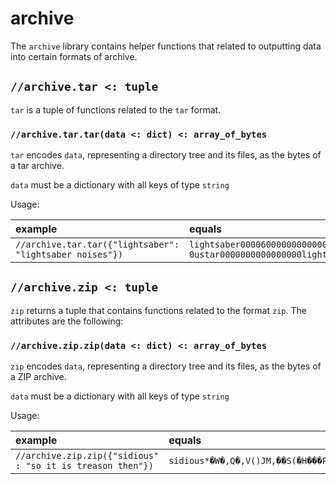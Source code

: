 # archive

The `archive` library contains helper functions that related to outputting data into
certain formats of archive.

## `//archive.tar <: tuple`

`tar` is a tuple of functions related to the `tar` format.

### `//archive.tar.tar(data <: dict) <: array_of_bytes`

`tar` encodes `data`, representing a directory tree and its files, as the bytes of a tar archive.

`data` must be a dictionary with all keys of type `string`

Usage:

| example | equals |
|:-|:-|
| `//archive.tar.tar({"lightsaber": "lightsaber noises"})` | `lightsaber0000600000000000000000000000002100000000000011235 0ustar0000000000000000lightsaber noises` |

## `//archive.zip <: tuple`

`zip` returns a tuple that contains functions related to the format `zip`. The
attributes are the following:

### `//archive.zip.zip(data <: dict) <: array_of_bytes`

`zip` encodes `data`, representing a directory tree and its files, as the bytes of a ZIP archive.

`data` must be a dictionary with all keys of type `string`

Usage:

| example | equals |
|:-|:-|
| `//archive.zip.zip({"sidious" : "so it is treason then"})` | `sidious*�W�,Q�,V()JM,��S(�H���P˘l(˘l(sidiousPK5P` |
